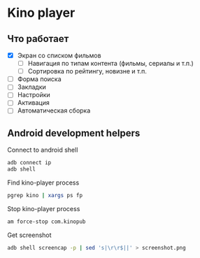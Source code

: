 # Kino player

## Что работает

- [x] Экран со списком фильмов
  - [ ] Навигация по типам контента (фильмы, сериалы и т.п.)
  - [ ] Сортировка по рейтингу, новизне и т.п.
- [ ] Форма поиска
- [ ] Закладки
- [ ] Настройки
- [ ] Активация
- [ ] Автоматическая сборка

## Android development helpers

Connect to android shell

```bash
adb connect ip
adb shell
```

Find kino-player process

```bash
pgrep kino | xargs ps fp
```

Stop kino-player process

```bash
am force-stop com.kinopub
```

Get screenshot

```bash
adb shell screencap -p | sed 's|\r\r$||' > screenshot.png
```
